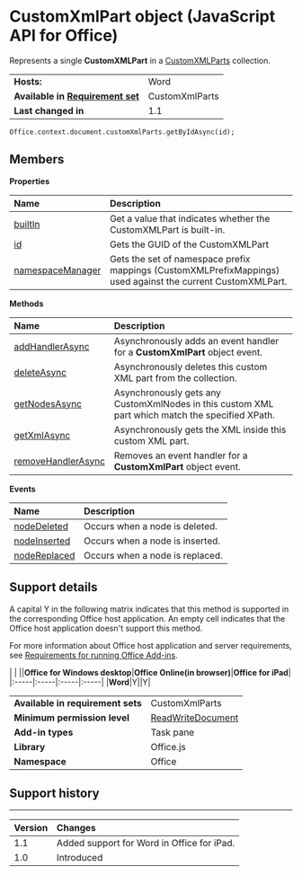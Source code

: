 
# CustomXmlPart object (JavaScript API for Office)
Represents a single  **CustomXMLPart** in a [CustomXMLParts](../reference/shared/customxmlparts-object/customxmlparts-object.md) collection.

|||
|:-----|:-----|
|**Hosts:**|Word|
|**Available in [Requirement set](http://msdn.microsoft.com/library/6b6702f2-b0a5-46ab-a356-8dda897ca8ae%28Office.15%29.aspx)**|CustomXmlParts|
|**Last changed in**|1.1|

```
Office.context.document.customXmlParts.getByIdAsync(id);
```


## Members


**Properties**


|**Name**|**Description**|
|:-----|:-----|
|[builtIn](../reference/shared/customxmlpart-object/builtin-property.md)|Get a value that indicates whether the CustomXMLPart is built-in.|
|[id](../reference/shared/customxmlpart-object/id-property.md)|Gets the GUID of the CustomXMLPart|
|[namespaceManager](../reference/shared/customxmlpart-object/namespacemanager-property.md)|Gets the set of namespace prefix mappings (CustomXMLPrefixMappings) used against the current CustomXMLPart.|

**Methods**


|**Name**|**Description**|
|:-----|:-----|
|[addHandlerAsync](../reference/shared/customxmlpart-object/addhandlerasync-method.md)|Asynchronously adds an event handler for a  **CustomXmlPart** object event.|
|[deleteAsync](../reference/shared/customxmlpart-object/deleteasync-method.md)|Asynchronously deletes this custom XML part from the collection.|
|[getNodesAsync](../reference/shared/customxmlpart-object/getnodesasync-method.md)|Asynchronously gets any CustomXmlNodes in this custom XML part which match the specified XPath.|
|[getXmlAsync](../reference/shared/customxmlpart-object/getxmlasync-method.md)|Asynchronously gets the XML inside this custom XML part.|
|[removeHandlerAsync](../reference/shared/customxmlpart-object/removehandlerasync-method.md)|Removes an event handler for a  **CustomXmlPart** object event.|

**Events**


|**Name**|**Description**|
|:-----|:-----|
|[nodeDeleted](../reference/shared/customxmlpart-object/nodedeleted-event.md)|Occurs when a node is deleted.|
|[nodeInserted](../reference/shared/customxmlpart-object/nodeinserted-event.md)|Occurs when a node is inserted.|
|[nodeReplaced](../reference/shared/customxmlpart-object/nodereplaced-event.md)|Occurs when a node is replaced.|

## Support details


A capital Y in the following matrix indicates that this method is supported in the corresponding Office host application. An empty cell indicates that the Office host application doesn't support this method.

For more information about Office host application and server requirements, see [Requirements for running Office Add-ins](http://msdn.microsoft.com/library/67340567-bb9a-498c-96d3-3f52f28c16bc%28Office.15%29.aspx).


|
|
||**Office for Windows desktop**|**Office Online(in browser)**|**Office for iPad**|
|:-----|:-----|:-----|:-----|
|**Word**|Y||Y|

|||
|:-----|:-----|
|**Available in requirement sets**|CustomXmlParts|
|**Minimum permission level**|[ReadWriteDocument](http://msdn.microsoft.com/library/da2efadc-4ebf-45fe-be39-397ac1eb1dbd%28Office.15%29.aspx)|
|**Add-in types**|Task pane|
|**Library**|Office.js|
|**Namespace**|Office|

## Support history



****


|**Version**|**Changes**|
|:-----|:-----|
|1.1|Added support for Word in Office for iPad.|
|1.0|Introduced|
